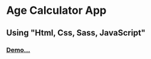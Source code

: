 <h1>Age Calculator App</h1>
<h2>Using "Html, Css, Sass, JavaScript"</h2>
<h3><a href="#">Demo...</a></h3>
